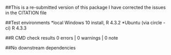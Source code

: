 
##This is a re-submitted version of this package
I have corrected the issues in the CITATION file

##Test environments
*local Windows 10 install, R 4.3.2
*Ubuntu (via circle -ci) R 4.3.3

##R CMD check results
0 errors | 0 warnings | 0 note

##No downstream dependencies
